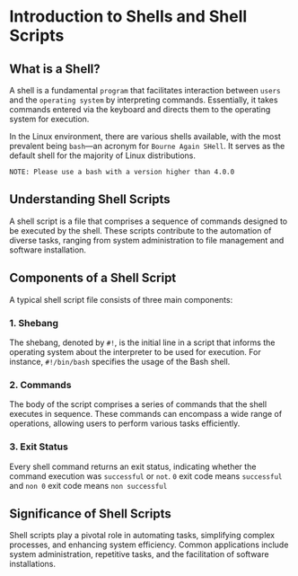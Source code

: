 # Introduction to Shells and Shell Scripts

## What is a Shell?

A shell is a fundamental `program` that facilitates interaction between `users` and the `operating system` by interpreting commands. Essentially, it takes commands entered via the keyboard and directs them to the operating system for execution.

In the Linux environment, there are various shells available, with the most prevalent being `bash`—an acronym for `Bourne Again SHell`. It serves as the default shell for the majority of Linux distributions.

`NOTE: Please use a bash with a version higher than 4.0.0`

## Understanding Shell Scripts

A shell script is a file that comprises a sequence of commands designed to be executed by the shell. These scripts contribute to the automation of diverse tasks, ranging from system administration to file management and software installation.

## Components of a Shell Script

A typical shell script file consists of three main components:

### 1. Shebang

The shebang, denoted by `#!`, is the initial line in a script that informs the operating system about the interpreter to be used for execution. For instance, `#!/bin/bash` specifies the usage of the Bash shell.

### 2. Commands

The body of the script comprises a series of commands that the shell executes in sequence. These commands can encompass a wide range of operations, allowing users to perform various tasks efficiently.

### 3. Exit Status

Every shell command returns an exit status, indicating whether the command execution was `successful` or `not`. `0` exit code means `successful` and `non 0` exit code means `non successful`

## Significance of Shell Scripts

Shell scripts play a pivotal role in automating tasks, simplifying complex processes, and enhancing system efficiency. Common applications include system administration, repetitive tasks, and the facilitation of software installations.
